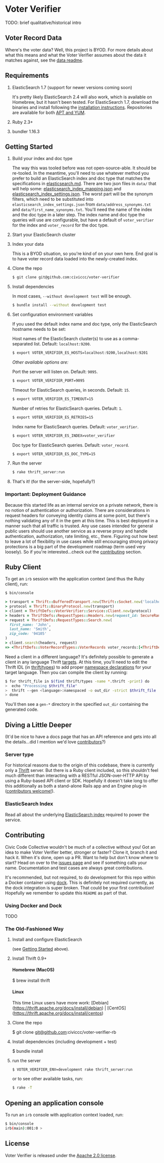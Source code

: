 Voter Verifier
====================

TODO: brief qualitative/historical intro

Voter Record Data
------------------
Where's the voter data? Well, this project is BYOD. For more details about what this means and what the Voter Verifier assumes about the data it matches against, see the [data readme](./DATA_README.md).

Requirements
------------
1. ElasticSearch 1.7 (support for newer versions coming soon)

    It's pretty likely ElasticSearch 2.4 will also work, which is available on Homebrew, but it hasn't been tested. For ElasticSearch 1.7, download the binaries and install following the [installation instructions](https://www.elastic.co/guide/en/elasticsearch/reference/1.7/_installation.html). Repositories are available for both [APT and YUM](https://www.elastic.co/guide/en/elasticsearch/reference/1.7/setup-repositories.html).

1. Ruby 2.3+
1. bundler 1.16.3

Getting Started
---------------
1. Build your index and doc type

    The way this was tooled before was not open-source-able. It should be re-tooled. In the meantime, you'll need to use whatever method you prefer to build an ElasticSearch index and doc type that matches the specifications in [elasticsearch.md](./elasticsearch.md). There are two json files in `data/` that will help some: [elasticsearch_index_mapping.json](./data/elasticsearch_index_mapping.json) and [elasticsearch_index_settings.json](./data/elasticsearch_index_settings.json). The worst part will be the synonym filters, which need to be substituted into `elasticsearch_index_settings.json` from `data/address_synonyms.txt` and `data/first_name_synonyms.txt`. You'll need the name of the index and the doc type in a later step. The index name and doc type the queries will use are configurable, but have a default of `voter_verifier` for the index and `voter_record` for the doc type.

1. Start your ElasticSearch cluster

1. Index your data

    This is a BYOD situation, so you're kind of on your own here. End goal is to have voter record data loaded into the newly-created index.

1. Clone the repo

    ```bash
    $ git clone git@github.com:civiccc/voter-verifier
    ```

1. Install dependencies

    In most cases, `--without development test` will be enough.

    ```bash
    $ bundle install --without development test
    ```

1. Set configuration environment variables

    If you used the default index name and doc type, only the ElasticSearch hostname needs to be set:

    Host names of the ElasticSearch cluster(s) to use as a comma-separated list. Default: `localhost:9200`.

    ```bash
    $ export VOTER_VERIFIER_ES_HOSTS=localhost:9200,localhost:9201
    ```

    *Other available options are:*

    Port the server will listen on. Default: `9095`.

    ```bash
    $ export VOTER_VERIFIER_PORT=9095
    ```

    Timeout for ElasticSearch queries, in seconds. Default: `15`.

    ```bash
    $ export VOTER_VERIFIER_ES_TIMEOUT=15
    ```

    Number of retries for ElasticSearch queries. Default: `1`.

    ```bash
    $ export VOTER_VERIFIER_ES_RETRIES=15
    ```

    Index name for ElasticSearch queries. Default: `voter_verifier`.

    ```bash
    $ export VOTER_VERIFIER_ES_INDEX=voter_verifier
    ```

    Doc type for ElasticSearch queries. Default: `voter_record`.

    ```bash
    $ export VOTER_VERIFIER_ES_DOC_TYPE=15
    ```

1. Run the server

    ```bash
    $ rake thrift_server:run
    ```

1. That's it! (for the server-side, hopefully?)

### Important: Deployment Guidance
Because this started life as an internal service on a private network, there is no notion of authentication or authorization. There are considerations in request headers for conveying identity claims at some point, but there's nothing validating any of it in the gem at this time. This is best deployed in a manner such that all traffic is trusted. Any use cases intended for general public users should use another service as a reverse proxy and handle authentication, authorization, rate limiting, etc., there. Figuring out how best to leave a lot of flexibility in use cases while still encouraging strong privacy protections is a big part of the development roadmap (term used very loosely). So if you're interested...check out the [contributing](#contributing) section.

Ruby Client
------------
To get an `irb` session with the application context (and thus the Ruby client), run:

```bash
$ bin/console
```

```ruby
> transport = Thrift::BufferedTransport.new(Thrift::Socket.new('localhost', <SERVER PORT>))
> protocol = Thrift::BinaryProtocol.new(transport)
> client = ThriftDefs::VoterVerifier::Service::Client.new(protocol)
> headers = ThriftDefs::RequestTypes::Headers.new(request_id: SecureRandom.uuid)
> request = ThriftDefs::RequestTypes::Search.new(
  first_name: 'John',
  last_name: 'Smith',
  zip_code: '94105'
)
> client.search(headers, request)
=> <ThriftDefs::VoterRecordTypes::VoterRecords voter_records:[<ThriftDefs::VoterRecordTypes::VoterRecord first_name: 'John', last_name: 'Smith'...>...]>
```

Need a client in a different language? It's definitely possible to generate a client in any language Thrift [targets](https://thrift.apache.org/docs/Languages). At this time, you'll need to edit the Thrift IDL (in [thrift/types](./thrift/types)) to add proper [namespace declarations](https://diwakergupta.github.io/thrift-missing-guide/#_namespaces) for your target language. Then you can compile the client by running:

```bash
$ for thrift_file in $(find thrift/types -name *.thrift -print) do
>  echo "Processing $thrift_file"
>  thrift --gen <language>:namespaced -o out_dir -strict $thrift_file
> done
```

You'll then see a `gen-*` directory in the specified `out_dir` containing the generated code.

Diving a Little Deeper
----------------------
(It'd be nice to have a docs page that has an API reference and gets into all the details...did I mention we'd love [contributors](#contributing)?)

### Server type
For historical reasons due to the origin of this codebase, there is currently only a [Thrift](https://thrift.apache.org/) server. But there is a Ruby client included, so this shouldn't feel much different than interacting with a RESTful JSON-over-HTTP API by using a Ruby-based API client or SDK. Hopefully it doesn't take long to offer this additionally as both a stand-alone Rails app and an Engine plug-in ([contributors welcome!](#contributing)).

### ElasticSearch Index
Read all about the underlying [ElasticSearch index](./elasticsearch.md) required to power the service.

Contributing
-------------
Civic Code Collective wouldn't be much of a collective without you! Got an idea to make Voter Verifier better, stronger or faster? Clone it, branch it and hack it. When it's done, open up a PR. Want to help but don't know where to start? Head on over to the [issues page](https://github.com/civiccc/voter-verifier/issues) and see if something calls your name. Documentation and test cases are always great contributions.

It's recommended, but not required, to do development for this repo within a Docker container using [dock](https://github.com/brigade/dock). This is definitely not required currently, as the dock integration is super broken. That could be your first contribution! Hopefully we remember to update this `README` as part of that.

### Using Docker and Dock
TODO

### The Old-Fashioned Way
1. Install and configure ElasticSearch

    (see [Getting Started](#getting-started) above).

1. Install Thrift 0.9+

    #### Homebrew (MacOS)

    $ brew install thrift

    #### Linux

    This time Linux users have more work: [Debian] (https://thrift.apache.org/docs/install/debian) | [CentOS] (https://thrift.apache.org/docs/install/centos)

1. Clone the repo

    $ git clone git@github.com:civiccc/voter-verifier-rb

1. Install dependencies (including development + test)

    $ bundle install

1. run the server

    ```bash
    $ VOTER_VERIFIER_ENV=development rake thrift_server:run
    ```

    or to see other available tasks, run:

    ```bash
    $ rake -T
    ```

Opening an application console
---------------------------------------

To run an `irb` console with application context loaded, run:

```bash
$ bin/console
irb(main):001:0 >
```

License
-------
Voter Verifier is released under the [Apache 2.0 license](https://opensource.org/licenses/Apache-2.0).
